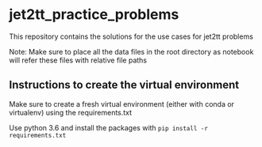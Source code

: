 # jet2tt_practice_problems
This repository contains the solutions for the use cases for jet2tt problems

Note: Make sure to place all the data files in the root directory as notebook will refer these files with relative file paths

## Instructions to create the virtual environment
Make sure to create a fresh virtual environment (either with conda or virtualenv) using the requirements.txt

Use python 3.6 and install the packages with `pip install -r requirements.txt`
